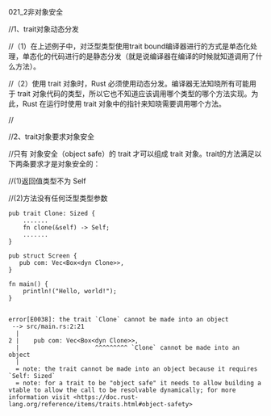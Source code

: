 021_2非对象安全

//1、trait对象动态分发

//（1）在上述例子中，对泛型类型使用trait bound编译器进行的方式是单态化处理，单态化的代码进行的是静态分发（就是说编译器在编译的时候就知道调用了什么方法）。

//（2）使用 trait 对象时，Rust 必须使用动态分发。编译器无法知晓所有可能用于 trait 对象代码的类型，所以它也不知道应该调用哪个类型的哪个方法实现。为此，Rust 在运行时使用 trait 对象中的指针来知晓需要调用哪个方法。

//

//2、trait对象要求对象安全

//只有 对象安全（object safe）的 trait 才可以组成 trait 对象。trait的方法满足以下两条要求才是对象安全的：

//(1)返回值类型不为 Self

//(2)方法没有任何泛型类型参数

```
pub trait Clone: Sized {
    .......
    fn clone(&self) -> Self;
    .......
}
```

```
pub struct Screen {
   pub com: Vec<Box<dyn Clone>>,
}

fn main() {
    println!("Hello, world!");
}


error[E0038]: the trait `Clone` cannot be made into an object
 --> src/main.rs:2:21
  |
2 |    pub com: Vec<Box<dyn Clone>>,
  |                     ^^^^^^^^^ `Clone` cannot be made into an object
  |
  = note: the trait cannot be made into an object because it requires `Self: Sized`
  = note: for a trait to be "object safe" it needs to allow building a vtable to allow the call to be resolvable dynamically; for more information visit <https://doc.rust-lang.org/reference/items/traits.html#object-safety>


```